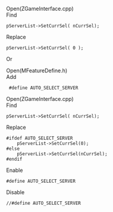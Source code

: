 Open(ZGameInterface.cpp) <br>
Find <br>

    pServerList->SetCurrSel( nCurrSel);

Replace <br>

    pServerList->SetCurrSel( 0 );


Or

Open(MFeatureDefine.h) <br>
Add <br>

     #define AUTO_SELECT_SERVER

Open(ZGameInterface.cpp) <br>
Find <br>

    pServerList->SetCurrSel( nCurrSel);

Replace <br>

	#ifdef AUTO_SELECT_SERVER
		pServerList->SetCurrSel(0);
	#else
		pServerList->SetCurrSel(nCurrSel);
	#endif
    
Enable 

    #define AUTO_SELECT_SERVER
    
Disable 

    //#define AUTO_SELECT_SERVER
